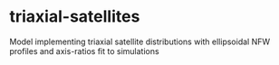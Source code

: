 # triaxial-satellites
Model implementing triaxial satellite distributions with ellipsoidal NFW profiles and axis-ratios fit to simulations

